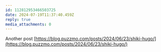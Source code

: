 ```yaml
---
id: 112812953466503725
date: 2024-07-19T11:37:40.459Z
reply: true
media_attachments: 0
---
```


Another post [https://blog.puzzmo.com/posts/2024/06/23/shiki-hugo/](https://blog.puzzmo.com/posts/2024/06/23/shiki-hugo/)

